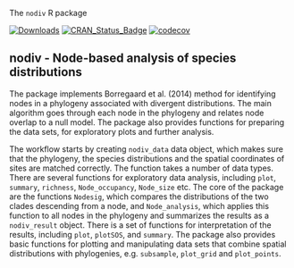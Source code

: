 The `nodiv` R package

 [![Downloads](http://cranlogs.r-pkg.org/badges/nodiv?color=brightgreen)](https://cran.r-project.org/package=nodiv) [![CRAN\_Status\_Badge](http://www.r-pkg.org/badges/version/nodiv)](https://cran.r-project.org/package=nodiv) [![codecov](https://codecov.io/github/mkborregaard/nodiv/branch/master/graph/badge.svg?token=7mDtrqzWJG)](https://app.codecov.io/github/mkborregaard/nodiv)

## nodiv - Node-based analysis of species distributions

The package implements Borregaard et al. (2014) method for identifying nodes in a phylogeny associated with divergent distributions. The main algorithm goes through each node in the phylogeny and relates node overlap to a null model. The package also provides functions for preparing the data sets, for exploratory plots and further analysis.

The workflow starts by creating `nodiv_data` data object, which makes sure that the phylogeny, the species distributions and the spatial coordinates of sites are matched correctly. The function takes a number of data types. There are several functions for exploratory data analysis, including `plot`, `summary`, `richness`, `Node_occupancy`, `Node_size` etc. The core of the package are the functions `Nodesig`, which compares the distributions of the two clades descending from a node, and `Node_analysis`, which applies this function to all nodes in the phylogeny and summarizes the results as a `nodiv_result` object. There is a set of functions for interpretation of the results, including `plot`, `plotSOS`, and `summary`. The package also provides basic functions for plotting and manipulating data sets that combine spatial distributions with phylogenies, e.g. `subsample`, `plot_grid` and `plot_points`.  
